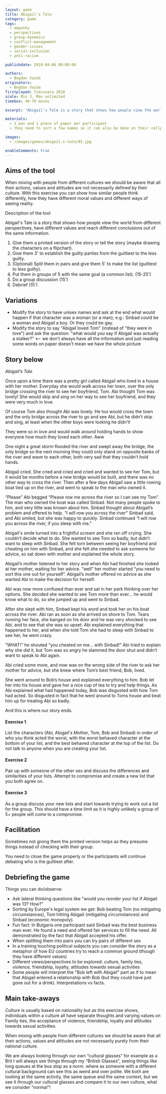 ```yaml
---
layout: game
title: Abigail's Tale
category: game
tags:
  - empathy
  - perspectives
  - group-dynamics
  - conflict-management
  - gender-issues
  - social-inclusion
  - anti-racism

publishdate: 2019-04-06 00:00:00

authors: 
  - Bogdan Vaida
originators: 
  - Bogdan Vaida
firstplayed: Timisoara 2018
scale: Min 3, Max unlimited
timebox: 40-70 mnins

excerpt: "Abigail's Tale is a story that shows how people view the world from different perspectives, have different values and reach different conclusions based on the same information."

materials:
  - 1 pen and 1 piece of paper per participant 
  - they need to sort a few names so it can also be done on their cellphones

images:
  - /images/games/abigail-s-tale/01.jpg

enableComments: true
---
```


## Aims of the tool

When mixing with people from different cultures we should be aware that all their actions, values and attitudes are not necessarily defined by their culture. With this exercise you can show how similar people think differently, how they have different moral values and different ways of seeing reality.

Description of the tool

Abigail's Tale is a story that shows how people view the world from different perspectives, have different values and reach different conclusions out of the same information.

1. Give them a printed version of the story or tell the story (maybe drawing the characters on a flipchart).
2. Give them 3' to establish the guilty parties from the guiltiest to the less guilty.
3. (Optional) Split them in pairs and give them 5' to make the list (guiltiest to less guilty).
4. Put them in groups of 5 with the same goal (a common list). (15-25')
5. Do a group discussion (15')
6. Debrief (15')

## Variations

- Modify the story to have unisex names and ask at the end what would happen if that character was a woman (or a man); e.g.: Sinbad could be a woman and Abigail a boy. Or they could be gay.
- Modify the story to say "Abigail loved Tom" (instead of "they were in love") and ask the question: "what would you say if Abigail was actually a stalker?" <-- we don't always have all the information and just reading some words on paper doesn't mean we have the whole picture

## Story below

*Abigail’s Tale*
  
Once upon a time there was a pretty girl called Abigail who lived in a house with her mother. Everyday she would walk across her town, over the only bridge crossing the river to see her boyfriend, Tom. Abi thought Tom was lovely! She would skip and sing on her way to see her boyfriend, and they were very much in love.

Of course Tom also thought Abi was lovely. He too would cross the town and the only bridge across the river to go and see Abi, but he didn’t skip and sing, at least when the other boys were looking he didn’t!

They were so in love and would walk around holding hands to show everyone how much they loved each other. Aww

One night a great storm flooded the river and swept away the bridge, the only bridge so the next morning they could only stand on opposite banks of the river and wave to each other, both very sad that they couldn’t hold hands.

Abigail cried. She cried and cried and cried and wanted to see her Tom, but it would be months before a new bridge would be built, and there was no other way to cross the river. Then after a few days Abigail saw a little rowing boat tied up on the river, and went to speak to the man who owned it.

“Please” Abi begged “Please row me across the river so I can see my Tom”. The man who owned the boat was called Sinbad. Not many people spoke to him, and very little was known about him. Sinbad thought about Abigail’s problem and offered to help. “I will row you across the river” Sinbad said, and Abi smiled, but she was happy to quickly. Sinbad continued “I will row you across the river, if you sleep with me.”

Abigail's smile turned into a frightful scream and she ran off crying. She couldn’t decide what to do. She wanted to see Tom so badly, but didn’t want to sleep with Sinbad. She felt torn between seeing her boyfriend and cheating on him with Sinbad, and she felt she needed to ask someone for advice, so sat down with mother and explained the whole story.

Abigail’s mother listened to her story and when Abi had finished she looked at her mother, waiting for her advice. “well” her mother started “you need to sort this one out for yourself”. Abigail’s mother offered no advice as she wanted Abi to make the decision for herself.

Abi was now more confused than ever and sat in her park thinking over her options. She decided she wanted to see Tom more than ever... he would know what to do, so she jumped up and went to Sinbad.

After she slept with him, Sinbad kept his word and took her on his boat across the river. Abi ran as soon as she arrived on shore to Tom. Tears running her face, she banged on his door and he was very shocked to see Abi, and to see that she was so upset. Abi explained everything that happened to her, and when she told Tom she had to sleep with Sinbad to see her, he went crazy.

“WHAT!” he shouted “you cheated on me... with Sinbad!” Abi tried to explain why she did it, but Tom was so angry he slammed the door shut and didn’t want to speak to Abi again.

Abi cried some more, and now was on the wrong side of the river to ask her mother for advice, but she knew where Tom’s best friend, Bob, lived.

She went around to Bob’s house and explained everything to him. Bob let her into his house and gave her a nice cup of tea to try and help things. As Abi explained what had happened today, Bob was disgusted with how Tom had acted. So disgusted in fact that he went around to Toms house and beat him up for treating Abi so badly.

And this is where our story ends.

#### Exercise 1

List the characters (Abi, Abigail's Mother, Tom, Bob and Sinbad) in order of who you think acted the worst, with the worst behaved character at the bottom of your list, and the best behaved character at the top of the list. Do not talk to anyone when you are creating your list.

#### Exercise 2

Pair up with someone of the other sex and discuss the differences and similarities of your lists. Attempt to compromise and create a new list that you both agree on.

#### Exercise 3

As a group discuss your new lists and start towards trying to work out a list for the group. This should have a time limit as it is highly unlikely a group of 5+ people will come to a compromise.

## Facilitation

Sometimes not giving them the printed version helps as they presume things instead of checking with their group.

You need to close the game properly or the participants will continue debating who is the guiltiest after.

## Debriefing the game

Things you can do/observe:

- Ask lateral thinking questions like "would you reorder your list if Abigail was 13? How?"
- Sorting by Europe's legal system we get: Bob beating Tom (no mitigating circumstances), Tom hitting Abigail (mitigating circumstances) and Sinbad (economic monopoly).
- Fun fact: In Bulgaria one participant said Sinbad was the best business man ever. He found a need and offered fair services to fill the need. All demonstrated by the fact that Abigail accepted his offer.
- When splitting them into pairs you can try pairs of different sex
- In a training touching political subjects you can consider the story as a metaphor of how EU countries try to reach a common ground (though they have different values)
- Different views/perspectives to be explored: culture, family ties, violence, friendship, loyalty, attitudes towards sexual activities
- Some people will interpret the "Bob left with Abigail" part as if to mean that Abigail entered a relationship with Bob (but they could have just gone out for a drink). Interpretations vs facts.

## Main take-aways

*Culture* is usually based on nationality but as this exercise shows, individuals within a culture all have separate thoughts and varying values on Family ties, the acceptance of violence, friendship, loyalty and attitudes towards sexual activities.

When mixing with people from different cultures we should be aware that all their actions, values and attitudes are not necessarily purely from their national culture.

We are always looking through our own “cultural glasses” for example as a Brit I will always see things through my “British Glasses”, seeing things like long queues at the bus stop as a norm. where as someone with a different cultural background can see this as weird and over polite. We both are looking at the same activity, the same queue and the same context, but we see it through our cultural glasses and compare it to our own culture, what we consider “normal”!